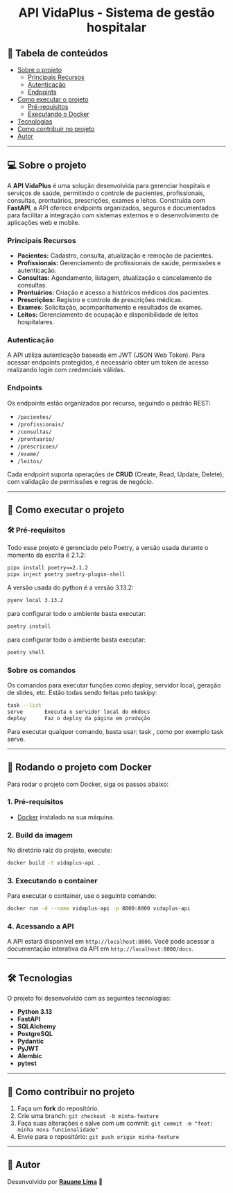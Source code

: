 <h1 align="center">API VidaPlus - Sistema de gestão hospitalar</h1>

## 📑 Tabela de conteúdos

- [Sobre o projeto](#sobre-o-projeto)
  - [Principais Recursos](#principais-recursos)
  - [Autenticação](#autenticacao)
  - [Endpoints](#endpoints)
- [Como executar o projeto](#como-executar-o-projeto)
  - [Pré-requisitos](#pre-requisitos)
  - [Executando o Docker](#rodando-o-docker)
- [Tecnologias](#tecnologias)
- [Como contribuir no projeto](#como-contribuir)
- [Autor](#autor)

---

## 💻 Sobre o projeto <a name="sobre-o-projeto"></a>

A **API VidaPlus** é uma solução desenvolvida para gerenciar hospitais e serviços de saúde, permitindo o controle de pacientes, profissionais, consultas, prontuários, prescrições, exames e leitos. Construída com **FastAPI**, a API oferece endpoints organizados, seguros e documentados para facilitar a integração com sistemas externos e o desenvolvimento de aplicações web e mobile.

### Principais Recursos
- **Pacientes:** Cadastro, consulta, atualização e remoção de pacientes.
- **Profissionais:** Gerenciamento de profissionais de saúde, permissões e autenticação.
- **Consultas:** Agendamento, listagem, atualização e cancelamento de consultas.
- **Prontuários:** Criação e acesso a históricos médicos dos pacientes.
- **Prescrições:** Registro e controle de prescrições médicas.
- **Exames:** Solicitação, acompanhamento e resultados de exames.
- **Leitos:** Gerenciamento de ocupação e disponibilidade de leitos hospitalares.

### Autenticação <a name="autenticacao"></a>
A API utiliza autenticação baseada em JWT (JSON Web Token). Para acessar endpoints protegidos, é necessário obter um token de acesso realizando login com credenciais válidas.


### Endpoints <a name="endpoints"></a>

Os endpoints estão organizados por recurso, seguindo o padrão REST:

- `/pacientes/`
- `/profissionais/`
- `/consultas/`
- `/prontuario/`
- `/prescricoes/`
- `/exame/`
- `/leitos/`

Cada endpoint suporta operações de **CRUD** (Create, Read, Update, Delete), com validação de permissões e regras de negócio.

---

## 🚀 Como executar o projeto <a name="como-executar-o-projeto"></a>

### 🛠 Pré-requisitos <a name="pre-requisitos"></a>

Todo esse projeto é gerenciado pelo Poetry, a versão usada durante o momento da escrita é 2.1.2:
```bash
pipx install poetry==2.1.2
pipx inject poetry poetry-plugin-shell
```

A versão usada do python é a versão 3.13.2:
```bash
pyenv local 3.13.2
```

para configurar todo o ambiente basta executar:
```bash
poetry install
```

para configurar todo o ambiente basta executar:
```bash
poetry shell
```

### Sobre os comandos <a name="rodando-o-docker"></a>

Os comandos para executar funções como deploy, servidor local, geração de slides, etc. Estão todas sendo feitas pelo taskipy:
```bash
task --list
serve       Executa o servidor local do mkdocs
deploy      Faz o deploy da página em produção
```

Para executar qualquer comando, basta usar: task <comando>, como por exemplo task serve.

---

## 🐳 Rodando o projeto com Docker <a name="rodando-o-docker"></a>

Para rodar o projeto com Docker, siga os passos abaixo:

### 1. Pré-requisitos

- [Docker](https://docs.docker.com/get-docker/) instalado na sua máquina.

### 2. Build da imagem

No diretório raiz do projeto, execute:

```bash
docker build -t vidaplus-api .
```

### 3. Executando o container
Para executar o container, use o seguinte comando:

```bash
docker run -d --name vidaplus-api -p 8000:8000 vidaplus-api
```

### 4. Acessando a API
A API estará disponível em `http://localhost:8000`. Você pode acessar a documentação interativa da API em `http://localhost:8000/docs`.

---

## 🛠 Tecnologias <a name="tecnologias"></a>

O projeto foi desenvolvido com as seguintes tecnologias:

- **Python 3.13**
- **FastAPI**
- **SQLAlchemy**
- **PostgreSQL**
- **Pydantic**
- **PyJWT**
- **Alembic**
- **pytest**

---

## 💪 Como contribuir no projeto <a name="como-contribuir"></a>

1. Faça um **fork** do repositório.
2. Crie uma branch: `git checkout -b minha-feature`
3. Faça suas alterações e salve com um commit: `git commit -m "feat: minha nova funcionalidade"`
4. Envie para o repositório: `git push origin minha-feature`

---

## 🦸 Autor <a name="autor"></a>

Desenvolvido por **[Rauane Lima](https://github.com/lrauane)** 🚀

